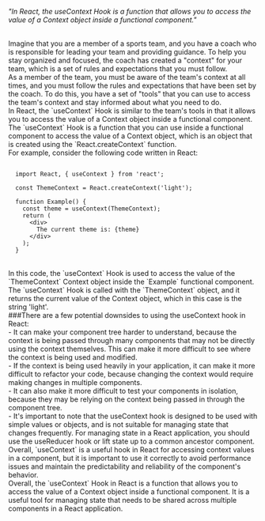 _"In React, the useContext Hook is a function that allows you to access the value of a Context object inside a functional component."_

<br/>
Imagine that you are a member of a sports team, and you have a coach who is responsible for leading your team and providing guidance. To help you stay organized and focused, the coach has created a "context" for your team, which is a set of rules and expectations that you must follow.

<br/>
As a member of the team, you must be aware of the team's context at all times, and you must follow the rules and expectations that have been set by the coach. To do this, you have a set of "tools" that you can use to access the team's context and stay informed about what you need to do.

<br/>
In React, the `useContext` Hook is similar to the team's tools in that it allows you to access the value of a Context object inside a functional component. The `useContext` Hook is a function that you can use inside a functional component to access the value of a Context object, which is an object that is created using the `React.createContext` function.

<br/>
For example, consider the following code written in React:

```

  import React, { useContext } from 'react';

  const ThemeContext = React.createContext('light');

  function Example() {
    const theme = useContext(ThemeContext);
    return (
      <div>
        The current theme is: {theme}
      </div>
    );
  }

```

<br/>
In this code, the `useContext` Hook is used to access the value of the `ThemeContext` Context object inside the `Example` functional component. The `useContext` Hook is called with the `ThemeContext` object, and it returns the current value of the Context object, which in this case is the string 'light'.

<br/>
###There are a few potential downsides to using the useContext hook in React:
<br/>
- It can make your component tree harder to understand, because the context is being passed through many components that may not be directly using the context themselves. This can make it more difficult to see where the context is being used and modified.
<br/>
- If the context is being used heavily in your application, it can make it more difficult to refactor your code, because changing the context would require making changes in multiple components.
<br/>
- It can also make it more difficult to test your components in isolation, because they may be relying on the context being passed in through the component tree.
<br/>
- It's important to note that the useContext hook is designed to be used with simple values or objects, and is not suitable for managing state that changes frequently. For managing state in a React application, you should use the useReducer hook or lift state up to a common ancestor component.

<br/>
Overall, `useContext` is a useful hook in React for accessing context values in a component, but it is important to use it correctly to avoid performance issues and maintain the predictability and reliability of the component's behavior.

<br/>
Overall, the `useContext` Hook in React is a function that allows you to access the value of a Context object inside a functional component. It is a useful tool for managing state that needs to be shared across multiple components in a React application.
